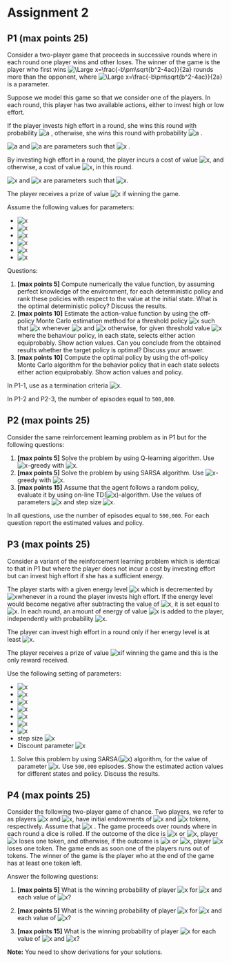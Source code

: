 # Assignment 2

## P1 (max points 25)

Consider a two-player game that proceeds in successive rounds where in each round one player wins and other loses.  The winner of the game is the player who first wins  <img src="https://latex.codecogs.com/svg.latex?\Large&space;d" title="\Large x=\frac{-b\pm\sqrt{b^2-4ac}}{2a}" /> rounds more than the opponent, where <img src="https://latex.codecogs.com/svg.latex?\Large&space;d{\geq}1" title="\Large x=\frac{-b\pm\sqrt{b^2-4ac}}{2a}" /> is a parameter. 

Suppose we model this game so that we consider one of the players. In each round, this player has two available actions, either to invest high or low effort. 

If the player invests high effort in a round, she wins this round with probability  <img src="https://latex.codecogs.com/svg.latex?\Large&space;p_H" title="a" /> , otherwise, she wins this round with probability <img src="https://latex.codecogs.com/svg.latex?\Large&space;p_L" title="a" /> .

<img src="https://latex.codecogs.com/svg.latex?\Large&space;p_L" title="a" /> and <img src="https://latex.codecogs.com/svg.latex?\Large&space;p_H" title="a" />  are parameters such that <img src="https://latex.codecogs.com/svg.latex?\Large&space;0<p_L<p_H<1" title="x" /> . 

By investing high effort in a round, the player incurs a cost of value <img src="https://latex.codecogs.com/svg.latex?\Large&space;c_H" title="x" />, and otherwise, a cost of value <img src="https://latex.codecogs.com/svg.latex?\Large&space;c_L" title="x" />, in this round.

<img src="https://latex.codecogs.com/svg.latex?\Large&space;c_L" title="x" /> and <img src="https://latex.codecogs.com/svg.latex?\Large&space;c_H" title="x" /> are parameters such that <img src="https://latex.codecogs.com/svg.latex?\Large&space;0<c_L<c_H" title="x" />.

The player receives a prize of value <img src="https://latex.codecogs.com/svg.latex?\Large&space;R" title="x" /> if winning the game. 

Assume the following values for parameters:
* <img src="https://latex.codecogs.com/svg.latex?\Large&space;d=3" title="x" />
* <img src="https://latex.codecogs.com/svg.latex?\Large&space;p_H=0.55" title="x" />
* <img src="https://latex.codecogs.com/svg.latex?\Large&space;p_L=0.45" title="x" />
* <img src="https://latex.codecogs.com/svg.latex?\Large&space;c_H=50" title="x" />
* <img src="https://latex.codecogs.com/svg.latex?\Large&space;c_L=10" title="x" />
* <img src="https://latex.codecogs.com/svg.latex?\Large&space;R=1000" title="x" />

Questions:

1. **[max points 5]** Compute numerically the value function, by assuming perfect knowledge of the environment, for each deterministic policy and rank these policies with respect to the value at the initial state. What is the optimal deterministic policy? Discuss the results. 
2. **[max points 10]** Estimate the action-value function by using the off-policy Monte Carlo estimation method for a threshold policy <img src="https://latex.codecogs.com/svg.latex?\Large&space;\pi" title="x" />
such that <img src="https://latex.codecogs.com/svg.latex?\Large&space;\pi(s)=high" title="x" /> whenever <img src="https://latex.codecogs.com/svg.latex?\Large&space;s<=s^*" title="x" /> and <img src="https://latex.codecogs.com/svg.latex?\Large&space;\pi(s)=low" title="x" />  otherwise, for given threshold value <img src="https://latex.codecogs.com/svg.latex?\Large&space;s^*=1" title="x" /> where the behaviour policy, in each state, selects either action equiprobably. Show action values. Can you conclude from the obtained results whether the target policy is optimal? Discuss your answer.
3. **[max points 10]** Compute the optimal policy by using the off-policy Monte Carlo algorithm for the behavior policy that in each state selects either action equiprobably. Show action values and policy. 

In P1-1, use as a termination criteria <img src="https://latex.codecogs.com/svg.latex?\Large&space;||V_{t+1}-V_t||_{\infty}{\leq}1e-6" title="x" />. 

In P1-2 and P2-3, the number of episodes equal to `500,000`. 


## P2 (max points 25)

Consider the same reinforcement learning problem as in P1 but for the following questions:

1. **[max points 5]** Solve the problem by using Q-learning algorithm. Use <img src="https://latex.codecogs.com/svg.latex?\Large&space;\epsilon" title="x" />-greedy with <img src="https://latex.codecogs.com/svg.latex?\Large&space;\epsilon=0.1" title="x" />. 
2. **[max points 5]** Solve the problem by using SARSA algorithm. Use <img src="https://latex.codecogs.com/svg.latex?\Large&space;\epsilon" title="x" />-greedy with  <img src="https://latex.codecogs.com/svg.latex?\Large&space;\epsilon=0.1" title="x" />.
3. **[max points 15]** Assume that the agent follows a random policy, evaluate it by using on-line TD(<img src="https://latex.codecogs.com/svg.latex?\Large&space;\lambda" title="x" />)-algorithm. Use the values of parameters <img src="https://latex.codecogs.com/svg.latex?\Large&space;\lambda=0.9" title="x" /> and step size <img src="https://latex.codecogs.com/svg.latex?\Large&space;\eta=0.0001" title="x" />.

In all questions, use the number of episodes equal to `500,000`. For each question report the estimated values and policy. 


## P3 (max points 25)

Consider a variant of the reinforcement learning problem which is identical to that in P1 but where the player does not incur a cost by 
investing effort but can invest high effort if she has a sufficient energy. 

The player starts with a given energy level <img src="https://latex.codecogs.com/svg.latex?\Large&space;B" title="x" /> which is decremented by <img src="https://latex.codecogs.com/svg.latex?\Large&space;c_H" title="x" />whenever in a round the player invests high effort. 
If the energy level would become negative after subtracting the value of <img src="https://latex.codecogs.com/svg.latex?\Large&space;c_H" title="x" />, it is set equal to <img src="https://latex.codecogs.com/svg.latex?\Large&space;0" title="x" />. 
In each round, an amount of energy of value <img src="https://latex.codecogs.com/svg.latex?\Large&space;a" title="x" /> is added to the player, independently with probability <img src="https://latex.codecogs.com/svg.latex?\Large&space;p" title="x" />. 

The player can invest high effort in a round only if her energy level is at least <img src="https://latex.codecogs.com/svg.latex?\Large&space;c_H" title="x" />.

The player receives a prize of value <img src="https://latex.codecogs.com/svg.latex?\Large&space;R" title="x" />if winning the game and this is the only reward received.

Use the following setting of parameters:
* <img src="https://latex.codecogs.com/svg.latex?\Large&space;p_H=0.55" title="x" />
* <img src="https://latex.codecogs.com/svg.latex?\Large&space;p_L=0.45" title="x" />
* <img src="https://latex.codecogs.com/svg.latex?\Large&space;c_H=1" title="x" />
* <img src="https://latex.codecogs.com/svg.latex?\Large&space;R=1000" title="x" />
* <img src="https://latex.codecogs.com/svg.latex?\Large&space;B=10" title="x" />
* <img src="https://latex.codecogs.com/svg.latex?\Large&space;a=2" title="x" />
* <img src="https://latex.codecogs.com/svg.latex?\Large&space;p=0.2" title="x" />
* step size <img src="https://latex.codecogs.com/svg.latex?\Large&space;\eta=0.001" title="x" />
* Discount parameter <img src="https://latex.codecogs.com/svg.latex?\Large&space;\gamma=0.9" title="x" />

1. Solve this problem by using SARSA(<img src="https://latex.codecogs.com/svg.latex?\Large&space;\lambda" title="x" />) algorithm, for the value of parameter <img src="https://latex.codecogs.com/svg.latex?\Large&space;\lambda=0.9" title="x" />. Use `500,000` episodes. 
Show the estimated action values for different states and policy. Discuss the results. 


## P4 (max points 25)

Consider the following two-player game of chance. 
Two players, we refer to as players <img src="https://latex.codecogs.com/svg.latex?\Large&space;X" title="x" /> and <img src="https://latex.codecogs.com/svg.latex?\Large&space;Y" title="x" />, have initial endowments of <img src="https://latex.codecogs.com/svg.latex?\Large&space;x" title="x" /> and <img src="https://latex.codecogs.com/svg.latex?\Large&space;y" title="x" /> tokens, respectively. 
Assume that <img src="https://latex.codecogs.com/svg.latex?\Large&space;x,y>0" title="x" /> . The game proceeds over rounds where in each round a dice is rolled. 
If the outcome of the dice is <img src="https://latex.codecogs.com/svg.latex?\Large&space;1,2" title="x" /> or <img src="https://latex.codecogs.com/svg.latex?\Large&space;3" title="x" />, player <img src="https://latex.codecogs.com/svg.latex?\Large&space;Y" title="x" /> loses one token, and otherwise, 
if the outcome is <img src="https://latex.codecogs.com/svg.latex?\Large&space;4,5" title="x" /> or <img src="https://latex.codecogs.com/svg.latex?\Large&space;6" title="x" />, player <img src="https://latex.codecogs.com/svg.latex?\Large&space;X" title="x" /> loses one token. 
The game ends as soon one of the players runs out of tokens. 
The winner of the game is the player who at the end of the game has at least one token left.

Answer the following questions:

1. **[max points 5]** What is the winning probability of player <img src="https://latex.codecogs.com/svg.latex?\Large&space;X" title="x" /> for <img src="https://latex.codecogs.com/svg.latex?\Large&space;x=1" title="x" /> and each value of <img src="https://latex.codecogs.com/svg.latex?\Large&space;y" title="x" />?

2. **[max points 5]** What is the winning probability of player <img src="https://latex.codecogs.com/svg.latex?\Large&space;X" title="x" /> for <img src="https://latex.codecogs.com/svg.latex?\Large&space;y=1" title="x" /> and each value of <img src="https://latex.codecogs.com/svg.latex?\Large&space;x" title="x" />?

3. **[max points 15]** What is the winning probability of player <img src="https://latex.codecogs.com/svg.latex?\Large&space;X" title="x" /> for each value of <img src="https://latex.codecogs.com/svg.latex?\Large&space;x" title="x" /> and <img src="https://latex.codecogs.com/svg.latex?\Large&space;y" title="x" />?

**Note:** You need to show derivations for your solutions.  



